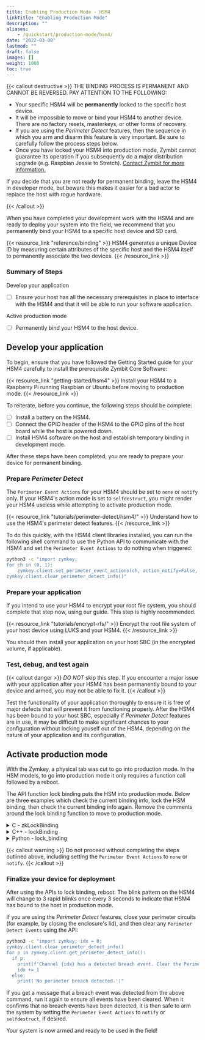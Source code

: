 ```yaml
---
title: Enabling Production Mode - HSM4
linkTitle: "Enabling Production Mode"
description: ""
aliases:
    - /quickstart/production-mode/hsm4/
date: "2022-03-08"
lastmod: ""
draft: false
images: []
weight: 1000
toc: true
---
```


{{< callout destructive >}}
THE BINDING PROCESS IS PERMANENT AND CANNOT BE REVERSED. PAY ATTENTION TO THE FOLLOWING:

* Your specific HSM4 will be **permanently** locked to the specific host device.
* It will be impossible to move or bind your HSM4 to another device. There are no factory resets, masterkeys, or other forms of recovery.
* If you are using the *Perimeter Detect* features, then the sequence in which you arm and disarm this feature is very important. Be sure to carefully follow the process steps below.
* Once you have locked your HSM4 into production mode, Zymbit cannot guarantee its operation if you subsequently do a major distribution upgrade (e.g. Raspbian Jessie to Stretch). [Contact Zymbit for more information.](https://www.zymbit.com/contact-us/)

If you decide that you are not ready for permanent binding, leave the HSM4 in developer mode, but beware this makes it easier for a bad actor to replace the host with rogue hardware.

{{< /callout >}}

When you have completed your development work with the HSM4 and are ready to deploy your system into the field, we recommend that you permanently bind your HSM4 to a specific host device and SD card.

{{< resource_link "reference/binding" >}}
HSM4 generates a unique Device ID by measuring certain attributes of the specific host and the HSM4 itself to permanently associate the two devices.
{{< /resource_link >}}

### Summary of Steps

Develop your application
* [ ] Ensure your host has all the necessary prerequisites in place to interface with the HSM4 and that it will be able to run your software application.

Active production mode
* [ ] Permanently bind your HSM4 to the host device.

## Develop your application

To begin, ensure that you have followed the Getting Started guide for your HSM4 carefully to install the prerequisite Zymbit Core Software:

{{< resource_link "getting-started/hsm4" >}}
Install your HSM4 to a Raspberry Pi running Raspbian or Ubuntu before moving to production mode.
{{< /resource_link >}}

To reiterate, before you continue, the following steps should be complete:

* [ ] Install a battery on the HSM4.
* [ ] Connect the GPIO header of the HSM4 to the GPIO pins of the host board while the host is powered down.
* [ ] Install HSM4 software on the host and establish temporary binding in development mode.

After these steps have been completed, you are ready to prepare your device for permanent binding.

### Prepare *Perimeter Detect*

The `Perimeter Event Actions` for your HSM4 should be set to `none` or `notify` only. If your HSM4's action mode is set to `selfdestruct`, you might render your HSM4 useless while attempting to activate production mode.

{{< resource_link "tutorials/perimeter-detect/hsm4/" >}}
Understand how to use the HSM4's perimeter detect features.
{{< /resource_link >}}

To do this quickly, with the HSM4 client libraries installed, you can run the following shell command to use the Python API to communicate with the HSM4 and set the `Perimeter Event Actions` to do nothing when triggered:

```bash
python3 -c "import zymkey;
for ch in (0, 1):
    zymkey.client.set_perimeter_event_actions(ch, action_notify=False, action_self_destruct=False)
zymkey.client.clear_perimeter_detect_info()"
```

### Prepare your application

If you intend to use your HSM4 to encrypt your root file system, you should complete that step now, using our guide. This step is highly recommended.

{{< resource_link "tutorials/encrypt-rfs/" >}}
Encrypt the root file system of your host device using LUKS and your HSM4.
{{< /resource_link >}}

You should then install your application on your host SBC (in the encrypted volume, if applicable).

### Test, debug, and test again

{{< callout danger >}}
*DO NOT* skip this step. If you encounter a major issue with your application after your HSM4 has been permanently bound to your device and armed, you may not be able to fix it.
{{< /callout >}}

Test the functionality of your application thoroughly to ensure it is free of major defects that will prevent it from functioning properly. After the HSM4 has been bound to your host SBC, especially if *Perimeter Detect* features are in use, it may be difficult to make significant chances to your configuration without locking youself out of the HSM4, depending on the nature of your application and its configuration.

## Activate production mode

With the Zymkey, a physical tab was cut to go into production mode. In the HSM models, to go into production mode it only requires a function call followed by a reboot.

The API function lock binding puts the HSM into production mode. Below are three examples which check the current binding info, lock the HSM binding, then check the current binding info again. Remove the comments around the lock binding function to move to production mode.

<details>

<summary>C - zkLockBinding</summary>
<br>

```c
// gcc example_binding.c -I /usr/include/zymkey -l zk_app_utils -o example_binding

#include <stdio.h>
#include <stdlib.h>
#include <string.h>

#include "zk_app_utils.h"
#include "zk_b64.h"

void check_code(int code, char* location){
  if (code < 0)
  {
    fprintf(stderr, "FAILURE: %s - %s\n", location, strerror(code));
  }
  else if (code >= 0)
  {
    fprintf(stdout, "SUCCESS: %s - %d\n", location, code);
  }
}

void HSM_soft_bind(zkCTX zk_ctx)
{
  bool binding_is_locked = false;
  bool is_bound = false;
  int ret = zkGetCurrentBindingInfo(zk_ctx, &binding_is_locked, &is_bound);
  check_code(ret, "zkGetCurrentBindingInfo");
  printf("Binding is locked: ");
  printf(binding_is_locked ? "true" : "false");
  printf("\n");
  printf("HSM is bound: ");
  printf(is_bound ? "true" : "false");
  printf("\n\n");

  //ret = zkLockBinding(zk_ctx);
  //if(binding_is_locked && is_bound)
  //{
  //  check_code(ret, "zkLockBinding - Already Bound");
  //}
  //else
  //{
  //  check_code(ret, "zkLockBinding");
  //}
  //printf("\n");

  ret = zkGetCurrentBindingInfo(zk_ctx, &binding_is_locked, &is_bound);
  check_code(ret, "zkGetCurrentBindingInfo");
  printf("Binding is locked: ");
  printf(binding_is_locked ? "true" : "false");
  printf("\n");
  printf("HSM is bound: ");
  printf(is_bound ? "true" : "false");
  printf("\n\n");
}

int main()
{
  zkCTX zk_ctx;
  int status = zkOpen(&zk_ctx);
  check_code(status, "zkOpen");
  printf("\n\n");

  HSM_soft_bind(zk_ctx);

  status = zkClose(zk_ctx);
  check_code(status, "zkClose");
  printf("\n");

  return 0;
}
```
</details>


<details>
<summary>C++ - lockBinding</summary>
<br>

```cpp
#include <stdio.h>
#include <zkAppUtilsClass.h>

using namespace std;
using namespace zkAppUtils;

void HSM_soft_bind(zkClass* zk_inst)
{
  bool binding_is_locked = false;
  bool is_bound = false;
  zk_inst->getCurrentBindingInfo(binding_is_locked, is_bound);
  printf("Binding is locked: ");
  printf(binding_is_locked ? "true" : "false");
  printf("\n");
  printf("HSM is bound: ");
  printf(is_bound ? "true" : "false");
  printf("\n");

  //zk_inst->lockBinding();
  //printf("lockBinding successful\n");

  zk_inst->getCurrentBindingInfo(binding_is_locked, is_bound);
  printf("Binding is locked: ");
  printf(binding_is_locked ? "true" : "false");
  printf("\n");
  printf("HSM is bound: ");
  printf(is_bound ? "true" : "false");
  printf("\n");
}

int main()
{
  zkClass* zk_inst;
  zk_inst = new zkClass();

  HSM_soft_bind(zk_inst);

  delete zk_inst;
  return 0;
}
```
</details>


<details>

<summary>Python - lock_binding</summary>
<br>

```python
import zymkey
tup = zymkey.client.get_current_binding_info()
print("HSM is bound: " + str(tup[1]))
print("Binding is locked: " + str(tup[0]))

#zymkey.client.lock_binding()

tup = zymkey.client.get_current_binding_info()
print("HSM is bound: " + str(tup[1]))
print("Binding is locked: " + str(tup[0]))
```
</details>

{{< callout warning >}}
Do not proceed without completing the steps outlined above, including setting the `Perimeter Event Actions` to `none` or `notify`.
{{< /callout >}}


### Finalize your device for deployment

After using the APIs to lock binding, reboot. The blink pattern on the HSM4 will change to 3 rapid blinks once every 3 seconds to indicate that HSM4 has bound to the host in production mode.

If you are using the *Perimeter Detect* features, close your perimeter circuits (for example, by closing the enclosure's lid), and then clear any `Perimeter Detect Events` using the API:

```bash
python3 -c "import zymkey; idx = 0;
zymkey.client.clear_perimeter_detect_info()
for p in zymkey.client.get_perimeter_detect_info():
  if p:
    print(f'Channel {idx} has a detected breach event. Clear the Perimeter Detect Events again.')
    idx += 1
  else:
    print('No perimeter breach detected.')"
```

If you get a message that a breach event was detected from the above command, run it again to ensure all events have been cleared. When it confirms that no breach events have been detected, it is then safe to arm the system by setting the `Perimeter Event Actions` to `notify` or `selfdestruct`, if desired.

Your system is now armed and ready to be used in the field!

